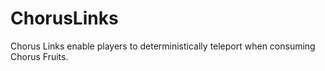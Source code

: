 # ChorusLinks
Chorus Links enable players to deterministically teleport when consuming Chorus Fruits.
